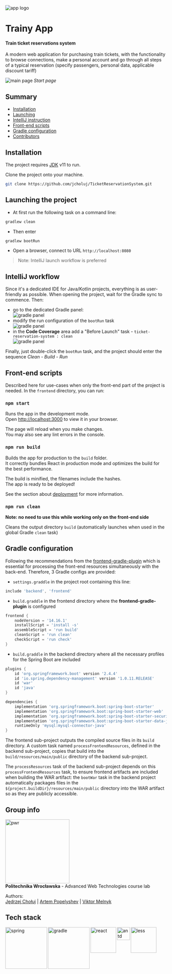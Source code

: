 ![app logo](docs-media/logo.png)
# Trainy App
#### Train ticket reservations system

A modern web application for purchasing train tickets, with the functionality to browse connections, make a personal account and go through all steps of a typical reservation (specify passengers, personal data, applicable discount tariff)

![main page](docs-media/search-page.png)
_Start page_

## Summary
- [Installation](#installation)
- [Launching](#launching-the-project)
- [IntelliJ instruction](#intellij-workflow)
- [Front-end scripts](#front-end-scripts)
- [Gradle configuration](#gradle-configuration)
- [Contributors](#group-info)

## Installation
The project requires [JDK](https://www.oracle.com/java/technologies/javase-jdk11-downloads.html) v11 to run.

Clone the project onto your machine.
```sh
git clone https://github.com/jcholuj/TicketReservationSystem.git
```

## Launching the project
- At first run the following task on a command line:
```sh
gradlew clean
```
- Then enter
```sh
gradlew bootRun
```
- Open a browser, connect to URL `http://localhost:8080`

> Note: IntelliJ launch workflow is preferred

## IntelliJ workflow

Since it's a dedicated IDE for Java/Kotlin projects, everything is as user-friendly as possible.
When opening the project, wait for the Gradle sync to commence.
Then:
- go to the dedicated Gradle panel:\
  ![gradle panel](docs-media/gradle-1.png)
- modify the run configuration of the `bootRun` task\
  ![gradle panel](docs-media/gradle-2.png)
- in the **Code Coverage** area add a "Before Launch" task - `ticket-reservation-system : clean`\
  ![gradle panel](docs-media/gradle-3.png)

Finally, just double-click the `bootRun` task, and the project should enter the sequence _Clean - Build - Run_

## Front-end scripts
Described here for use-cases when only the front-end part of the project is needed.
In the `frontend` directory, you can run:
### `npm start`

Runs the app in the development mode.\
Open [http://localhost:3000](http://localhost:3000) to view it in your browser.

The page will reload when you make changes.\
You may also see any lint errors in the console.

### `npm run build`

Builds the app for production to the `build` folder.\
It correctly bundles React in production mode and optimizes the build for the best performance.

The build is minified, the filenames include the hashes.\
The app is ready to be deployed!

See the section about [deployment](https://facebook.github.io/create-react-app/docs/deployment) for more information.

### `npm run clean`

**Note: no need to use this while working only on the front-end side**

Cleans the output directory `build` (automatically launches when used in the global Gradle `clean` task)

## Gradle configuration

Following the recommendations from the [frontend-gradle-plugin][gradle-setup] which is essential for processing the front-end resources simultaneously with the back-end. Therefore, 3 Gradle configs are provided:
- `settings.graddle` in the project root
  containing this line:
```groovy
include 'backend', 'frontend'
```
- `build.graddle` in the frontend directory where the **frontend-gradle-plugin** is configured
```groovy
frontend {
    nodeVersion = '14.16.1'
    installScript = 'install -s'
    assembleScript = 'run build'
    cleanScript = 'run clean'
    checkScript = 'run check'
}
```
- `build.graddle` in the backend directory where all the necessary profiles for the Spring Boot are included
```groovy
plugins {
    id 'org.springframework.boot' version '2.4.4'
    id 'io.spring.dependency-management' version '1.0.11.RELEASE'
    id 'war'
    id 'java'
}

dependencies {
    implementation 'org.springframework.boot:spring-boot-starter'
    implementation 'org.springframework.boot:spring-boot-starter-web'
    implementation 'org.springframework.boot:spring-boot-starter-security'
    implementation 'org.springframework.boot:spring-boot-starter-data-jpa'
    runtimeOnly 'mysql:mysql-connector-java'
}
```

The frontend sub-project outputs the compiled source files in its `build` directory. A custom task named
`processFrontendResources`, defined in the backend sub-project, copies that build into the
`build/resources/main/public` directory of the backend sub-project.

The `processResources` task of the backend
sub-project depends on this `processFrontendResources` task, to ensure frontend artifacts are included when building
the WAR artifact: the `bootWar` task in the backend project automatically packages files in the
`${project.buildDir}/resources/main/public` directory into the WAR artifact so as they are publicly accessible.

## Group info
<img src="https://iwa-ywp.eu/wp-content/uploads/2015/11/%E2%80%8Ewww.portal.pwr_.wroc_.pl-files-prv-id24-logotypy-LogotypPWr-logo-PWr-pion-poziom_wszystkie_pl-en_2016.pdf-Safari-Today-at-18.17.03.png" alt="pwr" width="200"/>\
**Politechnika Wrocławska** - Advanced Web Technologies course lab

Authors:\
[Jędrzej Chołuj][jcholuj] | [Artem Popelyshev][apopelyshev] | [Viktor Melnyk][melnyk]

## Tech stack
<img align="left" src="https://spring.io/images/spring-logo-9146a4d3298760c2e7e49595184e1975.svg" alt="spring" width="130"/>
<img align="left" src="https://raw.githubusercontent.com/gradle/gradle/master/gradle.png" alt="gradle" width="130"/>
<img align="left" src="https://www.import.io/wp-content/uploads/2017/10/React-logo.png" alt="react" width="80"/>
<img align="left" src="https://gw.alipayobjects.com/zos/rmsportal/KDpgvguMpGfqaHPjicRK.svg" alt="antd" width="40"/>
<img align="left" src="https://lesscss.org/public/img/less_logo.png" alt="less" width="80"/>

[gradle-setup]: <https://github.com/siouan/frontend-gradle-plugin/tree/master/examples/multi-projects-war-application>
[jcholuj]: <https://github.com/jcholuj>
[apopelyshev]: <https://github.com/apopelyshev>
[melnyk]: <https://github.com/M3LNYK>
